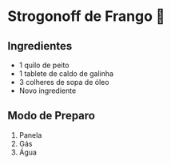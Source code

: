 # Strogonoff de Frango :chicken:



## Ingredientes

- 1 quilo de peito
- 1 tablete de caldo de galinha
- 3 colheres de sopa de óleo
- Novo ingrediente

## Modo de Preparo

1. Panela
2. Gás
3. Água